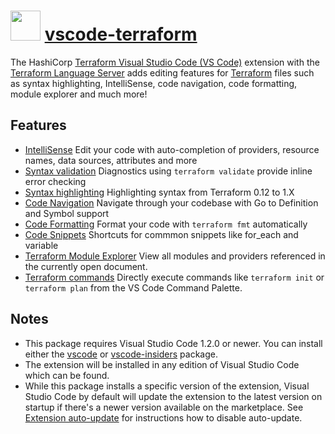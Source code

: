 # <img src="https://cdn.jsdelivr.net/gh/swissgrc/chocolatey-packages@26c57c8ca63a4ee86beebc92353aad2f9ec3fe21/automatic/vscode-terraform/vscode-terraform.png" width="48" height="48"/> [vscode-terraform](https://chocolatey.org/packages/vscode-terraform)

The HashiCorp [Terraform Visual Studio Code (VS Code)](https://marketplace.visualstudio.com/items?itemName=HashiCorp.terraform)
extension with the [Terraform Language Server](https://github.com/hashicorp/terraform-ls) adds editing features for
[Terraform](https://www.terraform.io/) files such as syntax highlighting, IntelliSense, code navigation, code formatting, module explorer and much more!

## Features

* [IntelliSense](https://marketplace.visualstudio.com/items?itemName=HashiCorp.terraform#intellisense-and-autocomplete)
  Edit your code with auto-completion of providers, resource names, data sources, attributes and more
* [Syntax validation](https://marketplace.visualstudio.com/items?itemName=HashiCorp.terraform#syntax-validation)
  Diagnostics using `terraform validate` provide inline error checking
* [Syntax highlighting](https://marketplace.visualstudio.com/items?itemName=HashiCorp.terraform#syntax-highlighting)
  Highlighting syntax from Terraform 0.12 to 1.X
* [Code Navigation](https://marketplace.visualstudio.com/items?itemName=HashiCorp.terraform#code-navigation)
  Navigate through your codebase with Go to Definition and Symbol support
* [Code Formatting](https://marketplace.visualstudio.com/items?itemName=HashiCorp.terraform#code-formatting)
  Format your code with `terraform fmt` automatically
* [Code Snippets](https://marketplace.visualstudio.com/items?itemName=HashiCorp.terraform#code-snippets)
  Shortcuts for commmon snippets like for_each and variable
* [Terraform Module Explorer](https://marketplace.visualstudio.com/items?itemName=HashiCorp.terraform#terraform-module-and-provider-explorer)
  View all modules and providers referenced in the currently open document.
* [Terraform commands](https://marketplace.visualstudio.com/items?itemName=HashiCorp.terraform#terraform-commands)
Directly execute commands like `terraform init` or `terraform plan` from the VS Code Command Palette.

## Notes

* This package requires Visual Studio Code 1.2.0 or newer.
  You can install either the [vscode](https://chocolatey.org/packages/vscode) or [vscode-insiders](https://chocolatey.org/packages/vscode-insiders) package.
* The extension will be installed in any edition of Visual Studio Code which can be found.
* While this package installs a specific version of the extension, Visual Studio Code by default will update the extension to the latest version on startup
  if there's a newer version available on the marketplace.
  See [Extension auto-update](https://code.visualstudio.com/docs/editor/extension-gallery#_extension-autoupdate) for instructions how to disable auto-update.
